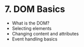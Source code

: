 # 7. DOM Basics

- What is the DOM?
- Selecting elements
- Changing content and attributes
- Event handling basics
